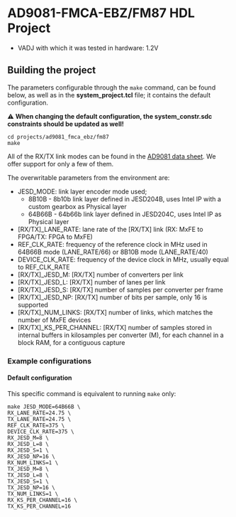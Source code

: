 <!-- no_dts, no_no_os -->

# AD9081-FMCA-EBZ/FM87 HDL Project

- VADJ with which it was tested in hardware: 1.2V

## Building the project

The parameters configurable through the `make` command, can be found below, as well as in the **system_project.tcl** file; it contains the default configuration.

:warning: **When changing the default configuration, the system_constr.sdc constraints should be updated as well!**

```
cd projects/ad9081_fmca_ebz/fm87
make
```

All of the RX/TX link modes can be found in the [AD9081 data sheet](https://www.analog.com/media/en/technical-documentation/user-guides/ad9081-ad9082-ug-1578.pdf). We offer support for only a few of them.

The overwritable parameters from the environment are:

- JESD_MODE: link layer encoder mode used;
  - 8B10B - 8b10b link layer defined in JESD204B, uses Intel IP with a custom gearbox as Physical layer
  - 64B66B - 64b66b link layer defined in JESD204C, uses Intel IP as Physical layer
- [RX/TX]_LANE_RATE: lane rate of the [RX/TX] link (RX: MxFE to FPGA/TX: FPGA to MxFE)
- REF_CLK_RATE: frequency of the reference clock in MHz used in 64B66B mode (LANE_RATE/66) or 8B10B mode (LANE_RATE/40)
- DEVICE_CLK_RATE: frequency of the device clock in MHz, usually equal to REF_CLK_RATE
- [RX/TX]_JESD_M: [RX/TX] number of converters per link
- [RX/TX]_JESD_L: [RX/TX] number of lanes per link
- [RX/TX]_JESD_S: [RX/TX] number of samples per converter per frame
- [RX/TX]_JESD_NP: [RX/TX] number of bits per sample, only 16 is supported
- [RX/TX]_NUM_LINKS: [RX/TX] number of links, which matches the number of MxFE devices
- [RX/TX]_KS_PER_CHANNEL: [RX/TX] number of samples stored in internal buffers in kilosamples per converter (M), for each channel in a block RAM, for a contiguous capture

### Example configurations

#### Default configuration

This specific command is equivalent to running `make` only:

```
make JESD_MODE=64B66B \
RX_LANE_RATE=24.75 \
TX_LANE_RATE=24.75 \
REF_CLK_RATE=375 \
DEVICE_CLK_RATE=375 \
RX_JESD_M=8 \
RX_JESD_L=8 \
RX_JESD_S=1 \
RX_JESD_NP=16 \
RX_NUM_LINKS=1 \
TX_JESD_M=8 \
TX_JESD_L=8 \
TX_JESD_S=1 \
TX_JESD_NP=16 \
TX_NUM_LINKS=1 \
RX_KS_PER_CHANNEL=16 \
TX_KS_PER_CHANNEL=16
```
